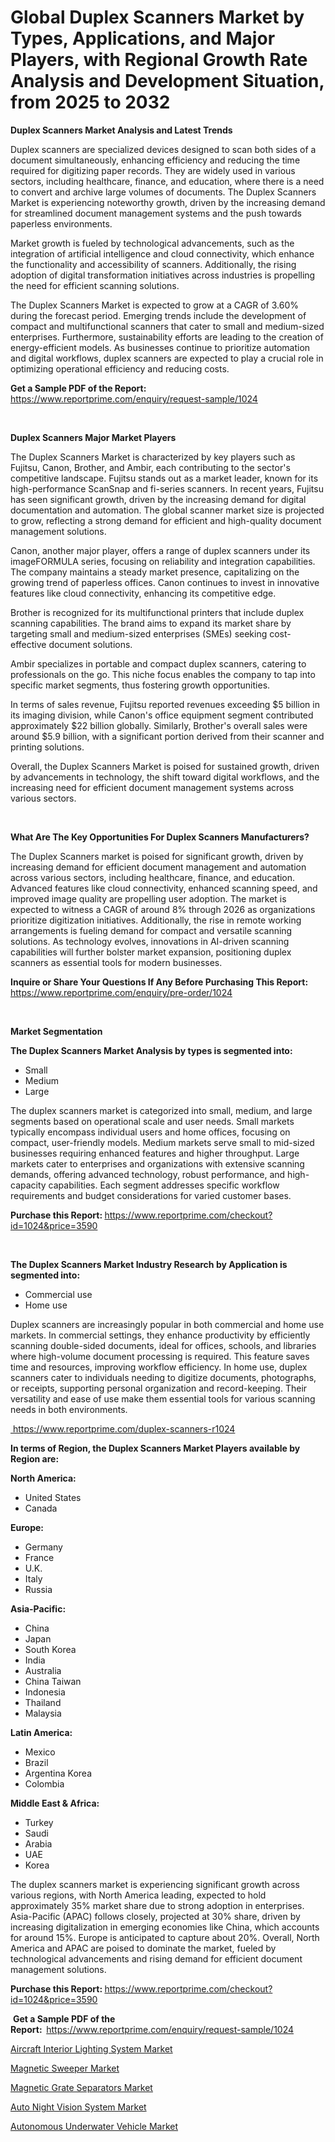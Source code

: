 <p><h1>Global Duplex Scanners Market by Types, Applications, and Major Players, with Regional Growth Rate Analysis and Development Situation, from 2025 to 2032</h1></p><p><strong>Duplex Scanners Market Analysis and Latest Trends</strong></p>
<p><p>Duplex scanners are specialized devices designed to scan both sides of a document simultaneously, enhancing efficiency and reducing the time required for digitizing paper records. They are widely used in various sectors, including healthcare, finance, and education, where there is a need to convert and archive large volumes of documents. The Duplex Scanners Market is experiencing noteworthy growth, driven by the increasing demand for streamlined document management systems and the push towards paperless environments. </p><p>Market growth is fueled by technological advancements, such as the integration of artificial intelligence and cloud connectivity, which enhance the functionality and accessibility of scanners. Additionally, the rising adoption of digital transformation initiatives across industries is propelling the need for efficient scanning solutions. </p><p>The Duplex Scanners Market is expected to grow at a CAGR of 3.60% during the forecast period. Emerging trends include the development of compact and multifunctional scanners that cater to small and medium-sized enterprises. Furthermore, sustainability efforts are leading to the creation of energy-efficient models. As businesses continue to prioritize automation and digital workflows, duplex scanners are expected to play a crucial role in optimizing operational efficiency and reducing costs.</p></p>
<p><strong>Get a Sample PDF of the Report:&nbsp;</strong> <a href="https://www.reportprime.com/enquiry/request-sample/1024?utm_campaign=2886&utm_medium=2&utm_source=Github&utm_content=ia&utm_term=18032025&utm_id=duplex-scanners">https://www.reportprime.com/enquiry/request-sample/1024</a></p>
<p>&nbsp;</p>
<p><strong>Duplex Scanners Major Market Players</strong></p>
<p><p>The Duplex Scanners Market is characterized by key players such as Fujitsu, Canon, Brother, and Ambir, each contributing to the sector's competitive landscape. Fujitsu stands out as a market leader, known for its high-performance ScanSnap and fi-series scanners. In recent years, Fujitsu has seen significant growth, driven by the increasing demand for digital documentation and automation. The global scanner market size is projected to grow, reflecting a strong demand for efficient and high-quality document management solutions.</p><p>Canon, another major player, offers a range of duplex scanners under its imageFORMULA series, focusing on reliability and integration capabilities. The company maintains a steady market presence, capitalizing on the growing trend of paperless offices. Canon continues to invest in innovative features like cloud connectivity, enhancing its competitive edge.</p><p>Brother is recognized for its multifunctional printers that include duplex scanning capabilities. The brand aims to expand its market share by targeting small and medium-sized enterprises (SMEs) seeking cost-effective document solutions. </p><p>Ambir specializes in portable and compact duplex scanners, catering to professionals on the go. This niche focus enables the company to tap into specific market segments, thus fostering growth opportunities.</p><p>In terms of sales revenue, Fujitsu reported revenues exceeding $5 billion in its imaging division, while Canon's office equipment segment contributed approximately $22 billion globally. Similarly, Brother's overall sales were around $5.9 billion, with a significant portion derived from their scanner and printing solutions. </p><p>Overall, the Duplex Scanners Market is poised for sustained growth, driven by advancements in technology, the shift toward digital workflows, and the increasing need for efficient document management systems across various sectors.</p></p>
<p>&nbsp;</p>
<p><strong>What Are The Key Opportunities For Duplex Scanners Manufacturers?</strong></p>
<p><p>The Duplex Scanners market is poised for significant growth, driven by increasing demand for efficient document management and automation across various sectors, including healthcare, finance, and education. Advanced features like cloud connectivity, enhanced scanning speed, and improved image quality are propelling user adoption. The market is expected to witness a CAGR of around 8% through 2026 as organizations prioritize digitization initiatives. Additionally, the rise in remote working arrangements is fueling demand for compact and versatile scanning solutions. As technology evolves, innovations in AI-driven scanning capabilities will further bolster market expansion, positioning duplex scanners as essential tools for modern businesses.</p></p>
<p><strong>Inquire or Share Your Questions If Any Before Purchasing This Report:</strong> <a href="https://www.reportprime.com/enquiry/pre-order/1024?utm_campaign=2886&utm_medium=2&utm_source=Github&utm_content=ia&utm_term=18032025&utm_id=duplex-scanners">https://www.reportprime.com/enquiry/pre-order/1024</a></p>
<p>&nbsp;</p>
<p><strong>Market Segmentation</strong></p>
<p><strong>The Duplex Scanners Market Analysis by types is segmented into:</strong></p>
<p><ul><li>Small</li><li>Medium</li><li>Large</li></ul></p>
<p><p>The duplex scanners market is categorized into small, medium, and large segments based on operational scale and user needs. Small markets typically encompass individual users and home offices, focusing on compact, user-friendly models. Medium markets serve small to mid-sized businesses requiring enhanced features and higher throughput. Large markets cater to enterprises and organizations with extensive scanning demands, offering advanced technology, robust performance, and high-capacity capabilities. Each segment addresses specific workflow requirements and budget considerations for varied customer bases.</p></p>
<p><strong>Purchase this Report:&nbsp;</strong><a href="https://www.reportprime.com/checkout?id=1024&price=3590&utm_campaign=2886&utm_medium=2&utm_source=Github&utm_content=ia&utm_term=18032025&utm_id=duplex-scanners">https://www.reportprime.com/checkout?id=1024&price=3590</a></p>
<p>&nbsp;</p>
<p><strong>The Duplex Scanners Market Industry Research by Application is segmented into:</strong></p>
<p><ul><li>Commercial use</li><li>Home use</li></ul></p>
<p><p>Duplex scanners are increasingly popular in both commercial and home use markets. In commercial settings, they enhance productivity by efficiently scanning double-sided documents, ideal for offices, schools, and libraries where high-volume document processing is required. This feature saves time and resources, improving workflow efficiency. In home use, duplex scanners cater to individuals needing to digitize documents, photographs, or receipts, supporting personal organization and record-keeping. Their versatility and ease of use make them essential tools for various scanning needs in both environments.</p></p>
<p><a href="https://www.reportprime.com/duplex-scanners-r1024?utm_campaign=2886&utm_medium=2&utm_source=Github&utm_content=ia&utm_term=18032025&utm_id=duplex-scanners">&nbsp;https://www.reportprime.com/duplex-scanners-r1024</a></p>
<p><strong>In terms of Region, the Duplex Scanners Market Players available by Region are:</strong></p>
<p>
    <p> <strong> North America: </strong>
        <ul>
            <li>United States</li>
            <li>Canada</li>
        </ul>
        </p> 
    <p> <strong> Europe: </strong>
        <ul>
            <li>Germany</li>
            <li>France</li>
            <li>U.K.</li>
            <li>Italy</li>
            <li>Russia</li>
        </ul>
        </p> 
    <p> <strong> Asia-Pacific: </strong>
        <ul>
            <li>China</li>
            <li>Japan</li>
            <li>South Korea</li>
            <li>India</li>
            <li>Australia</li>
            <li>China Taiwan</li>
            <li>Indonesia</li>
            <li>Thailand</li>
            <li>Malaysia</li>
        </ul>
        </p> 
    <p> <strong> Latin America: </strong>
        <ul>
            <li>Mexico</li>
            <li>Brazil</li>
            <li>Argentina Korea</li>
            <li>Colombia</li>
        </ul>
        </p> 
    <p> <strong> Middle East & Africa: </strong>
        <ul>
            <li>Turkey</li>
            <li>Saudi</li>
            <li>Arabia</li>
            <li>UAE</li>
            <li>Korea</li>
        </ul>
    </p>
    </p>
<p><p>The duplex scanners market is experiencing significant growth across various regions, with North America leading, expected to hold approximately 35% market share due to strong adoption in enterprises. Asia-Pacific (APAC) follows closely, projected at 30% share, driven by increasing digitalization in emerging economies like China, which accounts for around 15%. Europe is anticipated to capture about 20%. Overall, North America and APAC are poised to dominate the market, fueled by technological advancements and rising demand for efficient document management solutions.</p></p>
<p><strong>Purchase this Report: </strong><a href="https://www.reportprime.com/checkout?id=1024&price=3590&utm_campaign=2886&utm_medium=2&utm_source=Github&utm_content=ia&utm_term=18032025&utm_id=duplex-scanners">https://www.reportprime.com/checkout?id=1024&price=3590</a></p>
<p>&nbsp;<strong>Get a Sample PDF of the Report:&nbsp;&nbsp;</strong><a href="https://www.reportprime.com/enquiry/request-sample/1024?utm_campaign=2886&utm_medium=2&utm_source=Github&utm_content=ia&utm_term=18032025&utm_id=duplex-scanners">https://www.reportprime.com/enquiry/request-sample/1024</a></p>
<p><strong></strong></p>
<p><p><a href="https://github.com/triattwood9919/Market-Research-Report-List-1/blob/main/aircraft-interior-lighting-system-market.md?utm_campaign=2886&utm_medium=2&utm_source=Github&utm_content=ia&utm_term=18032025&utm_id=duplex-scanners">Aircraft Interior Lighting System Market</a></p><p><a href="https://www.linkedin.com/pulse/market-analysis-report-magnetic-sweeper-anticipated-2niof?utm_campaign=2886&utm_medium=2&utm_source=Github&utm_content=ia&utm_term=18032025&utm_id=duplex-scanners">Magnetic Sweeper Market</a></p><p><a href="https://www.linkedin.com/pulse/sales-channel-penetration-market-opportunities-magnetic-grate-bbx4f?utm_campaign=2886&utm_medium=2&utm_source=Github&utm_content=ia&utm_term=18032025&utm_id=duplex-scanners">Magnetic Grate Separators Market</a></p><p><a href="https://www.linkedin.com/pulse/projected-growth-auto-night-vision-system-market-anticipating-lianf?utm_campaign=2886&utm_medium=2&utm_source=Github&utm_content=ia&utm_term=18032025&utm_id=duplex-scanners">Auto Night Vision System Market</a></p><p><a href="https://www.linkedin.com/pulse/autonomous-underwater-vehicle-market-growth-forecast-x9caf?utm_campaign=2886&utm_medium=2&utm_source=Github&utm_content=ia&utm_term=18032025&utm_id=duplex-scanners">Autonomous Underwater Vehicle Market</a></p></p>